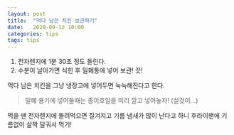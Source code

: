 ```yaml
---
layout: post
title:  "먹다 남은 치킨 보관하기"
date:   2020-09-12 10:00
categories: tips
tags: tips 
---
```


1. 전자렌지에 1분 30초 정도 돌린다.
2. 수분이 날아가면 식힌 후 밀폐통에 넣어 보관! 끗!

먹다 남은 치킨을 그냥 냉장고에 넣어두면 눅눅해진다고 한다.

>밀폐 용기에 넣어둘때는 종이호일을 미리 깔고 넣어놓자! (설겆이...)


먹을 땐 전자렌지에 돌려먹으면 질겨지고 기름 냄새가 많이 난다고 하니 후라이팬에 기름없이 살짝 달궈서 먹기!